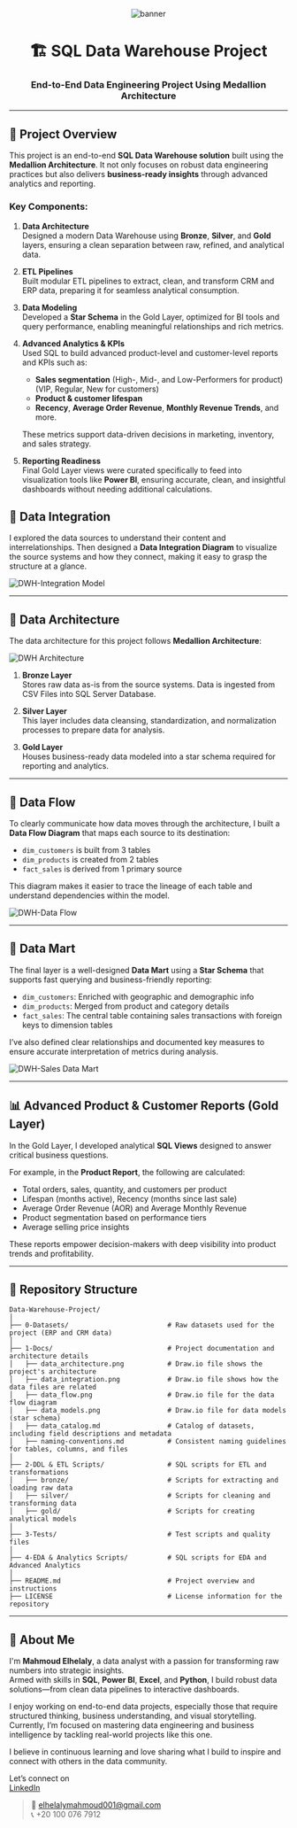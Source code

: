 <!-- Banner -->
<p align="center">
  <img src="https://capsule-render.vercel.app/api?type=waving&color=0E76A8&height=200&section=header&text=SQL%20Data%20Warehouse%20Project&fontSize=35&fontColor=ffffff" alt="banner"/>
</p>

<h1 align="center">🏗️ SQL Data Warehouse Project</h1>
<h3 align="center">End-to-End Data Engineering Project Using Medallion Architecture</h3>


---
## 🚀 Project Overview

This project is an end-to-end **SQL Data Warehouse solution** built using the **Medallion Architecture**. It not only focuses on robust data engineering practices but also delivers **business-ready insights** through advanced analytics and reporting.
### Key Components:

1. **Data Architecture**  
   Designed a modern Data Warehouse using **Bronze**, **Silver**, and **Gold** layers, ensuring a clean separation between raw, refined, and analytical data.

2. **ETL Pipelines**  
   Built modular ETL pipelines to extract, clean, and transform CRM and ERP data, preparing it for seamless analytical consumption.

3. **Data Modeling**  
   Developed a **Star Schema** in the Gold Layer, optimized for BI tools and query performance, enabling meaningful relationships and rich metrics.

4. **Advanced Analytics & KPIs**  
   Used SQL to build advanced product-level and customer-level reports and KPIs such as:
   - **Sales segmentation** (High-, Mid-, and Low-Performers for product) (VIP, Regular, New for customers)
   - **Product & customer lifespan**
   - **Recency**, **Average Order Revenue**, **Monthly Revenue Trends**, and more.
   
   These metrics support data-driven decisions in marketing, inventory, and sales strategy.

5. **Reporting Readiness**  
   Final Gold Layer views were curated specifically to feed into visualization tools like **Power BI**, ensuring accurate, clean, and insightful dashboards without needing additional calculations.

## 🔌 Data Integration 

I explored the data sources to understand their content and interrelationships.
Then designed a **Data Integration Diagram** to visualize the source systems and how they connect, making it easy to grasp the structure at a glance.

![DWH-Integration Model](https://github.com/user-attachments/assets/dc0c6f7c-a266-4fc2-9971-c81dd0d1a51a)

---

## 🧱 Data Architecture

The data architecture for this project follows **Medallion Architecture**:

![DWH Architecture](https://github.com/user-attachments/assets/0613a37f-e13e-47f1-94a6-0a04baba3545)

1. **Bronze Layer**  
   Stores raw data as-is from the source systems. Data is ingested from CSV Files into SQL Server Database.

2. **Silver Layer**  
   This layer includes data cleansing, standardization, and normalization processes to prepare data for analysis.

3. **Gold Layer**  
   Houses business-ready data modeled into a star schema required for reporting and analytics.

---
## 🔄 Data Flow 

To clearly communicate how data moves through the architecture, I built a **Data Flow Diagram** that maps each source to its destination:

- `dim_customers` is built from 3 tables  
- `dim_products` is created from 2 tables  
- `fact_sales` is derived from 1 primary source  

This diagram makes it easier to trace the lineage of each table and understand dependencies within the model.

![DWH-Data Flow](https://github.com/user-attachments/assets/ee6ddcda-7a16-4f02-9ece-22cb65a749a4)

---
## 🧠 Data Mart

The final layer is a well-designed **Data Mart** using a **Star Schema** that supports fast querying and business-friendly reporting:

- `dim_customers`: Enriched with geographic and demographic info  
- `dim_products`: Merged from product and category details  
- `fact_sales`: The central table containing sales transactions with foreign keys to dimension tables  

I’ve also defined clear relationships and documented key measures to ensure accurate interpretation of metrics during analysis.

![DWH-Sales Data Mart](https://github.com/user-attachments/assets/bc478708-f135-4c54-9fa4-0ad291e78f08)

---

## 📊 Advanced Product & Customer Reports (Gold Layer)

In the Gold Layer, I developed analytical **SQL Views** designed to answer critical business questions. 

For example, in the **Product Report**, the following are calculated:

- Total orders, sales, quantity, and customers per product  
- Lifespan (months active), Recency (months since last sale)  
- Average Order Revenue (AOR) and Average Monthly Revenue  
- Product segmentation based on performance tiers  
- Average selling price insights  

These reports empower decision-makers with deep visibility into product trends and profitability.

---

## 📂 Repository Structure
```
Data-Warehouse-Project/
│
├── 0-Datasets/                         # Raw datasets used for the project (ERP and CRM data)
│
├── 1-Docs/                             # Project documentation and architecture details
│   ├── data_architecture.png           # Draw.io file shows the project's architecture
│   ├── data_integration.png            # Draw.io file shows how the data files are related
│   ├── data_flow.png                   # Draw.io file for the data flow diagram
│   ├── data_models.png                 # Draw.io file for data models (star schema)
│   ├── data_catalog.md                 # Catalog of datasets, including field descriptions and metadata
│   ├── naming-conventions.md           # Consistent naming guidelines for tables, columns, and files
│
├── 2-DDL & ETL Scripts/                # SQL scripts for ETL and transformations
│   ├── bronze/                         # Scripts for extracting and loading raw data
│   ├── silver/                         # Scripts for cleaning and transforming data
│   ├── gold/                           # Scripts for creating analytical models
│
├── 3-Tests/                            # Test scripts and quality files
│
├── 4-EDA & Analytics Scripts/          # SQL scripts for EDA and Advanced Analytics
│
├── README.md                           # Project overview and instructions
├── LICENSE                             # License information for the repository

```
---
## 🌟 About Me

I'm **Mahmoud Elhelaly**, a data analyst with a passion for transforming raw numbers into strategic insights.  
Armed with skills in **SQL**, **Power BI**, **Excel**, and **Python**, I build robust data solutions—from clean data pipelines to interactive dashboards.

I enjoy working on end-to-end data projects, especially those that require structured thinking, business understanding, and visual storytelling.  
Currently, I’m focused on mastering data engineering and business intelligence by tackling real-world projects like this one.

I believe in continuous learning and love sharing what I build to inspire and connect with others in the data community.

Let’s connect on  
[LinkedIn](https://www.linkedin.com/in/mahmoud--elhelaly/)

> 📧 elhelalymahmoud001@gmail.com  
> 📞 +20 100 076 7912
